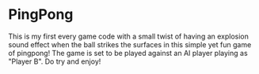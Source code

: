 # PingPong
This is my first every game code with a small twist of having an explosion sound effect when the ball strikes the surfaces in this simple yet fun game of pingpong! The game is set to be played against an AI player playing as "Player B". Do try and enjoy!
